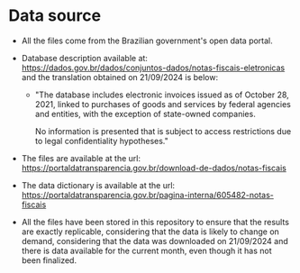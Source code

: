 # Data source

- All the files come from the Brazilian government's open data portal.
- Database description available at: https://dados.gov.br/dados/conjuntos-dados/notas-fiscais-eletronicas and the translation obtained on 21/09/2024 is below:

  - "The database includes electronic invoices issued as of October 28, 2021, linked to purchases of goods and services by federal agencies and entities, with the exception of state-owned companies.

    No information is presented that is subject to access restrictions due to legal confidentiality hypotheses."

- The files are available at the url: https://portaldatransparencia.gov.br/download-de-dados/notas-fiscais
- The data dictionary is available at the url: https://portaldatransparencia.gov.br/pagina-interna/605482-notas-fiscais
- All the files have been stored in this repository to ensure that the results are exactly replicable, considering that the data is likely to change on demand, considering that the data was downloaded on 21/09/2024 and there is data available for the current month, even though it has not been finalized.
